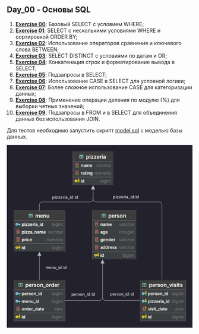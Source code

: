 ## Day_00 - Основы SQL

1. [**Exercise 00**](src/ex00/day00_ex00.sql): Базовый SELECT с условием WHERE;
2. [**Exercise 01**](src/ex01/day00_ex01.sql): SELECT с несколькими условиями WHERE и сортировкой ORDER BY;
3. [**Exercise 02**](src/ex02/day00_ex02.sql): Использование операторов сравнения и ключевого слова BETWEEN;
4. [**Exercise 03**](src/ex03/day00_ex03.sql): SELECT DISTINCT с условиями по датам и OR;
5. [**Exercise 04**](src/ex04/day00_ex04.sql): Конкатенация строк и форматирование вывода в SELECT;
6. [**Exercise 05**](src/ex05/day00_ex05.sql): Подзапросы в SELECT;
7. [**Exercise 06**](src/ex06/day00_ex06.sql): Использование CASE в SELECT для условной логики;
8. [**Exercise 07**](src/ex07/day00_ex07.sql): Более сложное использование CASE для категоризации данных;
9. [**Exercise 08**](src/ex08/day00_ex08.sql): Применение операции деления по модулю (%) для выборки четных значений;
10. [**Exercise 09**](src/ex09/day00_ex09.sql): Подзапросы в FROM и в SELECT для объединения данных без использования JOIN.

Для тестов необходимо запустить скрипт [model.sql](src/model.sql) с моделью базы данных.

<img src="src/diagram.png" width="500">
